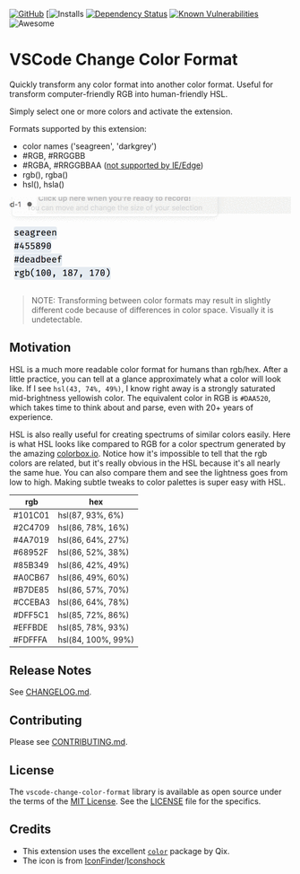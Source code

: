 [![GitHub](https://github.com/bbugh/vscode-change-color-format/actions/workflows/test.yml/badge.svg?branch=master)](https://github.com/bbugh/vscode-change-color-format/actions) [![Installs](https://img.shields.io/visual-studio-marketplace/i/bbugh.change-color-format) [![Dependency Status](https://img.shields.io/david/bbugh/vscode-change-color-format)](https://david-dm.org/bbugh/vscode-change-color-format) [![Known Vulnerabilities](https://snyk.io/test/github/bbugh/vscode-change-color-format/badge.svg)](https://snyk.io/test/github/bbugh/vscode-change-color-format) ![Awesome](https://img.shields.io/badge/Awesome%3F-YES!-brightgreen.svg)

<!-- [![Dependabot Status](https://api.dependabot.com/badges/status?host=github&repo=bbugh/vscode-change-color-format)](https://dependabot.com) -->

# VSCode Change Color Format

Quickly transform any color format into another color format. Useful for transform computer-friendly RGB into human-friendly HSL.

Simply select one or more colors and activate the extension.

Formats supported by this extension:

- color names ('seagreen', 'darkgrey')
- #RGB, #RRGGBB
- #RGBA, #RRGGBBAA ([not supported by IE/Edge](https://caniuse.com/#feat=css-rrggbbaa))
- rgb(), rgba()
- hsl(), hsla()

![feature X](example.gif)

> NOTE: Transforming between color formats may result in slightly different code because of differences in color space. Visually it is undetectable.

## Motivation

HSL is a much more readable color format for humans than rgb/hex. After a little practice, you can tell at a glance approximately what a color will look like. If I see `hsl(43, 74%, 49%)`, I know right away is a strongly saturated mid-brightness yellowish color. The equivalent color in RGB is `#DAA520`, which takes time to think about and parse, even with 20+ years of experience.

HSL is also really useful for creating spectrums of similar colors easily. Here is what HSL looks like compared to RGB for a color spectrum generated by the amazing [colorbox.io](https://www.colorbox.io/#steps=11#hue_start=86#hue_end=86#hue_curve=easeInQuad#sat_start=2#sat_end=98#sat_curve=linear#sat_rate=99#lum_start=100#lum_end=11#lum_curve=easeOutQuad#minor_steps_map=5). Notice how it's impossible to tell that the rgb colors are related, but it's really obvious in the HSL because it's all nearly the same hue. You can also compare them and see the lightness goes from low to high. Making subtle tweaks to color palettes is super easy with HSL.

| rgb     | hex                |
| ------- | ------------------ |
| #101C01 | hsl(87, 93%, 6%)   |
| #2C4709 | hsl(86, 78%, 16%)  |
| #4A7019 | hsl(86, 64%, 27%)  |
| #68952F | hsl(86, 52%, 38%)  |
| #85B349 | hsl(86, 42%, 49%)  |
| #A0CB67 | hsl(86, 49%, 60%)  |
| #B7DE85 | hsl(86, 57%, 70%)  |
| #CCEBA3 | hsl(86, 64%, 78%)  |
| #DFF5C1 | hsl(85, 72%, 86%)  |
| #EFFBDE | hsl(85, 78%, 93%)  |
| #FDFFFA | hsl(84, 100%, 99%) |

## Release Notes

See [CHANGELOG.md](CHANGELOG.md).

## Contributing

Please see [CONTRIBUTING.md](CONTRIBUTING.md).

## License

The `vscode-change-color-format` library is available as open source under the terms of the
[MIT License](http://opensource.org/licenses/MIT). See the [LICENSE](LICENSE) file for the specifics.

## Credits

- This extension uses the excellent [`color`](https://www.npmjs.com/package/color) package by Qix.
- The icon is from [IconFinder](https://www.iconfinder.com/icons/67268/color_settings_icon)/[Iconshock](https://www.iconshock.com/)
